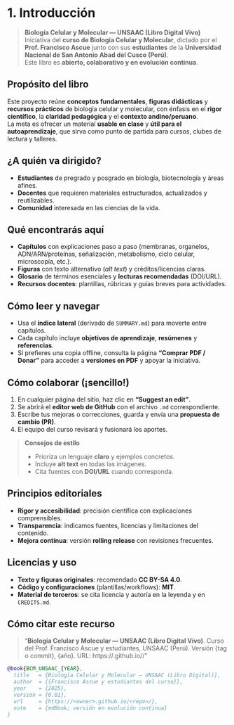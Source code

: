 # 1. Introducción

> **Biología Celular y Molecular — UNSAAC (Libro Digital Vivo)**  
> Iniciativa del **curso de Biología Celular y Molecular**, dictado por el **Prof. Francisco Ascue** junto con sus **estudiantes** de la **Universidad Nacional de San Antonio Abad del Cusco (Perú)**.  
> Este libro es **abierto, colaborativo y en evolución continua**.

## Propósito del libro

Este proyecto reúne **conceptos fundamentales**, **figuras didácticas** y **recursos prácticos** de biología celular y molecular, con énfasis en el **rigor científico**, la **claridad pedagógica** y el **contexto andino/peruano**.  
La meta es ofrecer un material **usable en clase** y **útil para el autoaprendizaje**, que sirva como punto de partida para cursos, clubes de lectura y talleres.

## ¿A quién va dirigido?

- **Estudiantes** de pregrado y posgrado en biología, biotecnología y áreas afines.  
- **Docentes** que requieren materiales estructurados, actualizados y reutilizables.  
- **Comunidad** interesada en las ciencias de la vida.

## Qué encontrarás aquí

- **Capítulos** con explicaciones paso a paso (membranas, organelos, ADN/ARN/proteínas, señalización, metabolismo, ciclo celular, microscopía, etc.).  
- **Figuras** con texto alternativo (*alt text*) y créditos/licencias claras.  
- **Glosario** de términos esenciales y **lecturas recomendadas** (DOI/URL).  
- **Recursos docentes**: plantillas, rúbricas y guías breves para actividades.

## Cómo leer y navegar

- Usa el **índice lateral** (derivado de `SUMMARY.md`) para moverte entre capítulos.  
- Cada capítulo incluye **objetivos de aprendizaje**, **resúmenes** y **referencias**.  
- Si prefieres una copia offline, consulta la página **“Comprar PDF / Donar”** para acceder a **versiones en PDF** y apoyar la iniciativa.

## Cómo colaborar (¡sencillo!)

1. En cualquier página del sitio, haz clic en **“Suggest an edit”**.  
2. Se abrirá el **editor web de GitHub** con el archivo `.md` correspondiente.  
3. Escribe tus mejoras o correcciones, guarda y envía una **propuesta de cambio (PR)**.  
4. El equipo del curso revisará y fusionará los aportes.

> **Consejos de estilo**  
> - Prioriza un lenguaje **claro** y ejemplos concretos.  
> - Incluye **alt text** en todas las imágenes.  
> - Cita fuentes con **DOI/URL** cuando corresponda.

## Principios editoriales

- **Rigor y accesibilidad**: precisión científica con explicaciones comprensibles.  
- **Transparencia**: indicamos fuentes, licencias y limitaciones del contenido.  
- **Mejora continua**: versión **rolling release** con revisiones frecuentes.

## Licencias y uso

- **Texto y figuras originales**: recomendado **CC BY-SA 4.0**.  
- **Código y configuraciones** (plantillas/workflows): **MIT**.  
- **Material de terceros**: se cita licencia y autoría en la leyenda y en `CREDITS.md`.

## Cómo citar este recurso

> “**Biología Celular y Molecular — UNSAAC (Libro Digital Vivo)**. Curso del Prof. Francisco Ascue y estudiantes, UNSAAC (Perú). Versión {tag o commit}, {año}. URL: https://<owner>.github.io/<repo>/”

```bibtex
@book{BCM_UNSAAC_{YEAR},
  title   = {Biología Celular y Molecular — UNSAAC (Libro Digital)},
  author  = {{Francisco Ascue y estudiantes del curso}},
  year    = {2025},
  version = {0.01},
  url     = {https://<owner>.github.io/<repo>/},
  note    = {mdBook; versión en evolución continua}
}
```
